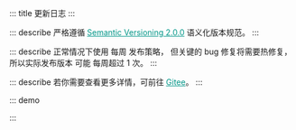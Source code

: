 ::: title 更新日志
:::

::: describe 严格遵循 <a style="color:#009688;" href="https://semver.org/lang/zh-CN/">Semantic Versioning 2.0.0</a> 语义化版本规范。
:::

::: describe 正常情况下使用 每周 发布策略， 但关键的 bug 修复将需要热修复，所以实际发布版本 可能 每周超过 1 次。
:::

::: describe 若你需要查看更多详情，可前往 <a style="color:#009688;" target="_blank" href="https://gitee.com/layui/layui-vue/releases">Gitee</a>。
:::

::: demo 
<template>
<lay-timeline>
<lay-timeline-item title="1.9.x">
    <ul> 
      <a name="1-9-8"></a> 
      <li> 
        <h3>1.9.9 <span class="layui-badge-rim">2023-03-30</span></h3> 
        <ul> 
          <li>[新增] from 组件 pane 属性，开启表单面板风格。</li>
          <li>[新增] layer 组件 moveOut 属性，默认只能在窗口内拖拽，如果你想让拖到窗外，那么设定 true 即可。</li>
          <li>[新增] layer 组件 moveEnd 回调函数，默认不会触发，如果你需要，设定 moveEnd: function(){} 即可。</li>
          <li>[新增] layer 组件 moveStart 回调函数，默认不会触发，如果你需要，设定 moveStart: function(){} 即可。</li>
          <li>[修复] date-picker 组件 range 启用时，因 border 属性而造成的高度不严格问题。</li>
          <li>[修复] transfer 组件处于 search 状态时，未被过滤选中的数据会被移回左侧的问题。</li>
          <li>[优化] es 产物 decode 没有被 Tree shaking, 从而造成应用构建产物体积过大的问题。</li>
          <li>[升级] layer-vue 到 1.7.0 版本。</li>
        </ul>  
      </li>
    </ul>
    <ul> 
      <a name="1-9-8"></a> 
      <li> 
        <h3>1.9.8 <span class="layui-badge-rim">2023-03-30</span></h3> 
        <ul> 
          <li>[新增] upload 组件 onProgress 属性，上传过程回调，本质为 xhr.upload.onprogress 回调函数。</li>
          <li>[优化] table 组件 autoColsWidth 属性，支持树表的列宽计算。</li>
        </ul>  
      </li>
    </ul>
    <ul> 
      <a name="1-9-7"></a> 
      <li> 
        <h3>1.9.7 <span class="layui-badge-rim">2023-03-29</span></h3> 
        <ul> 
          <li>[新增] table 组件 autoColsWidth 属性，列宽自动计算，最大程度利用空间，默认为 false。</li>
          <li>[新增] date-picker 组件 range 属性为 true 且 type 属性为 time 的时间范围选择面板。</li>
          <li>[新增] layui-vue 安装的 options 选项 zIndex 配置，用于设置 layer 的 z-index 起始值。</li>
          <li>[修复] dropdown，select, date-picker 组件 disabled 属性，修改值报错。</li>
          <li>[修复] datepicker 组件 range 启用时，内容没有沾满实际宽度，从而导致诡异的后边距。</li>
          <li>[优化] table 组件 default-expand-all 属性，使其具备响应式的能力。</li>
        </ul>  
      </li>
    </ul>
    <ul> 
      <a name="1-9-6"></a> 
      <li> 
        <h3>1.9.6 <span class="layui-badge-rim">2023-03-24</span></h3> 
        <ul> 
          <li>[新增] volar 支持，提供 components.ts 配置文件，为 volar 的自动提示功能提供支持。</li>
          <li>[优化] sub-menu 组件 id 属性为非必填，常用于静态展示，不需要 id 属性完成联动的场景。</li>
          <li>[优化] menu-item 组件 id 属性为非必填，常用于静态展示，不需要 id 属性来完成联动的场景。</li>
          <li>[优化] table 组件 selectedKeys 与 expandKeys 属性，由 Recordable[] 修改为 string[] 类型。</li>
        </ul>  
      </li>
    </ul>
    <ul> 
      <a name="1-9-5"></a> 
      <li> 
        <h3>1.9.5 <span class="layui-badge-rim">2023-03-22</span></h3> 
        <ul> 
          <li>[修复] tree-select 组件 modelValue / v-model 属性为空，input 组件回显不更新的问题。</li>
          <li>[修复] autocomplete 组件 size 属性必填导致的控制台警告，调整该属性为非必填。</li>
          <li>[修复] tree-select 组件 multiple 属性启用时，v-model / modelValue 不支持 null 值的问题。</li>
          <li>[修复] select 组件 multiple 属性启用时, v-model / modelValue 不支持 null 值的问题。</li>
        </ul>  
      </li>
    </ul>
    <ul> 
      <a name="1-9-4"></a> 
      <li> 
        <h3>1.9.4 <span class="layui-badge-rim">2023-03-22</span></h3> 
        <ul> 
          <li>[新增] table 组件 resize 属性，用于开启列宽拉伸，columns 存在同名属性，可用于开启某一列宽拉伸。</li>
          <li>[新增] autocomplete 组件 size 属性，用于设置 input 输入框尺寸。</li>     
          <li>[新增] upload 组件 before-upload 属性，用于设置上传前回调，参数为 file | file[]，通过返回 false 来阻止上传。</li>
          <li>[优化] table 组件 header 样式，移除定位属性，避免与 layer 不必要的层级冲突。</li>
          <li>[修复] date-picker 组件月份面板，点击 1 月份选项被清空的问题。</li>
        </ul>  
      </li>
    </ul>
    <ul> 
      <a name="1-9-3"></a> 
      <li> 
        <h3>1.9.3 <span class="layui-badge-rim">2023-03-17</span></h3> 
        <ul> 
          <li>[新增] table 组件 table-border-radius Css3 变量。</li>     
          <li>[新增] dropdown 组件 dropdown-content-border-radius Css3 变量。 </li>
          <li>[优化] autocomplete 组件 selected 样式，输入内容与提示内容相匹配时，使用次色标注。 </li>
          <li>[优化] global-border-radius 变量对 dropdown 组件下拉面板的样式影响。 </li>
          <li>[优化] global-border-radius 变量对 table 组件样式影响。</li>
          <li>[优化] table 组件 page 分页栏样式，修改 select 高度为 26px。</li>
        </ul>  
      </li>
    </ul>
    <ul> 
      <a name="1-9-2"></a> 
      <li> 
        <h3>1.9.2 <span class="layui-badge-rim">2023-03-13</span></h3> 
        <ul> 
          <li>[新增] auto-complete 组件，带提示的文本输入框，用于辅助输入。<a href="https:/gitee.com/layui/layui-vue/issues/I6JSOA">#I6JSOA</a></li>     
          <li>[新增] page 组件 showPage 属性开启时, 显示首页直达功能，从而改善易用性。<a href="https://gitee.com/layui/layui-vue/issues/I69ZW6">#I69ZW6</a></li>
          <li>[优化] page 组件 limits 所依赖的原生 select 高度, 使其与其他元素保持一致。</li>
          <li>
              <h4 style="margin-bottom: 0px !important;font-weight: 500 !important;">autocomplete</h4>
              <ul>
                  <li>[新增] autocomplete 组件 name 属性, input 原生 name 属性。</li>
                  <li>[新增] autocomplete 组件 allow-clear 属性, 用于开启清空操作。</li>
                  <li>[新增] autocomplete 组件 disabled 属性, 用于设置输入框禁用状态。</li>
                  <li>[新增] autocomplete 组件 placeholder 属性, 用于设置输入框提示信息。</li>
                  <li>[新增] autocomplete 组件 fetchSuggestions 属性, 输入时的回调方法，用于查询建议列表。</li>
                  <li>[新增] autocomplete 组件 contentStyle 属性, 继承至 dropdown 组件，用于设置下拉面板的 style 属性。</li>
                  <li>[新增] autocomplete 组件 contentClass 属性, 继承至 dropdown 组件，用于设置下拉面板的 class 属性。</li>
                  <li>[新增] autocomplete 组件 autoFitWidth 属性, 继承至 dropdown 组件，继承至 dropdown 组件，用于设置下拉面板是否与输入框宽度相同。</li>
              </ul>
          </li>
        </ul>  
      </li>
    </ul>
    <ul> 
      <a name="1-9-1"></a> 
      <li> 
        <h3>1.9.1 <span class="layui-badge-rim">2023-03-09</span></h3> 
        <ul>      
          <li>[新增] page 组件 showPage 属性开启时, 显示最后一页直达功能，从而改善易用性。<a href="https://gitee.com/layui/layui-vue/issues/I69ZW6">#I69ZW6</a></li>
          <li>[修复] table 组件 columns 中 type 属性为 number 的列，不会被导出的问题。<a href="https://gitee.com/layui/layui-vue/issues/I6KXVD">#I6KXVD</a></li>
          <li>[修复] table 组件导出功能，如果匹配不到字段不创建列结构，导致 excel 整体错位的问题。<a href="https://gitee.com/layui/layui-vue/issues/I6KXVD">#I6KXVD</a></li>
          <li>[修复] table 组件 columns 中包含 children 属性的 column 设置 fixed 属性不生效的问题。<a href="https://gitee.com/layui/layui-vue/issues/I6L4AY">#I6L4AY</a></li>
          <li>[优化] table 组件 columns 中 type 属性为 checkbox 或 radio 的列，不再被导出。<a href="https://gitee.com/layui/layui-vue/issues/I6KXVD">#I6KXVD</a></li>
        </ul>  
      </li>
    </ul>
    <ul> 
      <a name="1-9-0"></a> 
      <li> 
        <h3>1.9.0 <span class="layui-badge-rim">2023-03-05</span></h3> 
        <ul>      
          <li>[新增] input 组件 focus 与 blur 方法, 通过方法调用促使 input 获取焦点。</li>
          <li>[新增] textarea 组件 focus 与 blur 方法, 通过方法调用促使 textarea 获取焦点。</li>
          <li>[新增] types 目录 components.d.ts 声明文件, web-types.json, attributes.json 和 tags.json 配置文件。</li>
          <li>[优化] upload 组件 cutOptions.layerOption.area 属性, 默认值由 ["640px","640px"] 修改为 "auto"。</li>
          <li>[优化] select 组件 multiple 属性为 true 时, 传递非 array 类型数据时的异常信息。</li>
          <li>[重要] upload 组件 multiple 为 false 时, 上传时 file[0] 字段修改为 file 字段。<span style="color:red;">破坏性</span></li>
          <li>
              <h4 style="margin-bottom: 0px !important;font-weight: 500 !important;">layer</h4>
              <ul>
                  <li>[新增] layer 组件 footer 插槽, 自定义底部内容, 用于完成高度自定义的操作栏。</li>
                  <li>[新增] layer 组件 btn 数组内对象的 disabled 属性, 用于设置 button 的禁用状态。 </li>
                  <li>[新增] layer 组件 offset 属性 `tl` `tr` `bl` `br` 可选值, 在 drawer 模式时, 首个字母决定动画方向。</li>
                  <li>[修复] layer 组件 offset 属性为 `t` `l` `b` `r`, 并且宽高不是 100% 时, 位置不居中的问题。</li>
                  <li>[修复] layer 组件 title 属性作为 ref 响应值时, 内容高度不随之动态计算, 而导致内容超出窗体本身尺寸。</li>
                  <li>[修复] layer 组件 type 属性为 4 或 `drawer` 并且 offset 属性缺省的情况下弹窗居中显示的问题。</li>
                  <li>[修复] layer 组件 z-index 属性不为空时, 在操作弹窗时会被置顶逻辑覆盖的问题, 优化为 z-index 存在值时, 禁用置顶。</li>
                  <li>[修复] layer 组件 offset 属性的单位为 % 时, 实际位置会减去弹窗宽高/2长度的问题。</li>
                  <li>[优化] layer 组件 type 属性为 notifiy 或 4 类型的样式, 关闭按钮的位置, 标题与内容间距, 边框颜色与阴影等。</li>
                  <li>[优化] layer 组件 area 属性高度自适应, 并兼容一下三种高度自适应写法 area: "300px" || ["300px", "auto"] || ["300px"]。</li>
                  <li>[优化] layer 组件 type 属性为 photos 时, 标题闪烁的问题, 调整为淡入淡出。</li>
                  <li>[优化] layer 组件 content 高度自适应逻辑, 由 js 计算调整为 flex 响应式布局。</li>
                  <li>[升级] layer-vue 到 1.6.0 版本。</li>
              </ul>
          </li>
        </ul>  
      </li>
    </ul>
</lay-timeline-item>
<lay-timeline-item title="1.8.x">
    <ul> 
      <a name="1-8-10"></a> 
      <li> 
        <h3>1.8.10 <span class="layui-badge-rim">2023-02-19</span></h3> 
        <ul>
          <li>[修复] layer 与 dropdown 的层级错误, 无法在 layer 中正常显示的问题。</li>
        </ul>  
      </li>
    </ul>
    <ul> 
      <a name="1-8-9"></a> 
      <li> 
        <h3>1.8.9 <span class="layui-badge-rim">2023-02-19</span></h3> 
        <ul>
          <li>[修复] layer 组件在创建多个时, z-index 层级无法自增的问题。</li>
          <li>[修复] upload 组件裁剪后的文件固定为 image/png 类型, 与裁剪前不一致的问题。</li>
          <li>[优化] 公共工具打包到 badge 目录的问题, 在 es 模式时 badge 组件被其他组件导入的问题。</li>
          <li>[优化] upload 组件 cut-options 属性, 修复其响应式特性失效的问题。</li>
          <li>[优化] layer 组件在点击标题时, 置于所有已存在的弹出层最顶部。</li>
          <li>[优化] 移除 vue/reactivity 在源码中的使用, 从而改善打包。 </li>
          <li>[升级] @vueuse/core 到 9.12.0 版本。</li>
          <li>[升级] layer-vue 到 1.4.9 版本。</li>
        </ul>  
      </li>
    </ul>
    <ul> 
      <a name="1-8-8"></a> 
      <li> 
        <h3>1.8.8 <span class="layui-badge-rim">2023-02-17</span></h3> 
        <ul>
          <li>[修复] layer 组件 z-index 缺少响应式特性的问题。 </li>
          <li>[修复] page 组件 showPage 为 true 时, 上下页操作处于禁用状态的问题。</li>
          <li>[升级] layer-vue 1.4.8 版本。</li>
        </ul>  
      </li>
    </ul>
    <ul> 
      <a name="1-8-7"></a> 
      <li> 
        <h3>1.8.7 <span class="layui-badge-rim">2023-02-06</span></h3> 
        <ul>
          <li>[新增] tree 组件 expandKeys 属性, 用于设置展开节点</li>
          <li>[新增] cascader 组件 changeOnSelect 属性，用于开启选择即改变功能。</li>
          <li>[新增] textarea 组件 autosize 属性, 根据内容宽度自适应默认高度。</li>
          <li>[新增] textarea 组件 rols 属性, 原生属性。</li>
          <li>[新增] textarea 组件 cols 属性, 原生属性。</li>
          <li>[修复] textarea 组件 width 和 height 样式不生效的问题。</li>
        </ul>  
      </li>
    </ul>
    <ul> 
      <a name="1-8-6"></a> 
      <li> 
        <h3>1.8.6 <span class="layui-badge-rim">2023-02-03</span></h3> 
        <ul>
          <li>[新增] table 组件列插槽 row column rowIndex columnIndex 参数。</li>
          <li>[修复] upload 组件 before 事件重复回调的问题。</li>
          <li>[修复] upload 组件 layerOption 设置后，默认配置失效的问题。</li>
          <li>[过时] table 组件列插槽 data 参数。</li>
        </ul>  
      </li>
    </ul>
    <ul> 
      <a name="1-8-5"></a> 
      <li> 
        <h3>1.8.5 <span class="layui-badge-rim">2023-01-24</span></h3> 
        <ul>
          <li>[修复] upload 组件 cutOption 配置中 copperOption 属性不生效的问题。</li>
          <li>[修复] form-item 组件在 unmounted 卸载时，不会在 form 中注销，导致不正确的验证逻辑。</li>
          <li>[修复] table 组件 columns 多级表头 children 配置启用时，尾节点的右边框不显示。</li>
        </ul>  
      </li>
    </ul>
    <ul> 
      <a name="1-8-4"></a> 
      <li> 
        <h3>1.8.4 <span class="layui-badge-rim">2023-01-11</span></h3> 
        <ul>
          <li>[新增] table 组件 customSlot 插槽 column 参数，用于获取当前渲染的列信息。</li>
          <li>[修复] tree-select 组件 v-model 属性设置 null 与 undefined 时，placeholder 不生效。</li>
          <li>[修复] select 组件 v-model 属性设置 null 与 undefined 时，placeholder 不生效。</li>
          <li>[修复] table 组件 columns 属性配置 children 插槽不生效的问题。</li>
        </ul>  
      </li>
    </ul>
    <ul> 
      <a name="1-8-3"></a> 
      <li> 
        <h3>1.8.3 <span class="layui-badge-rim">2023-01-06</span></h3> 
        <ul>
          <li>[修复] tree-select 组件多选模式点击节点产生错误异常的问题。</li>
          <li>[修复] tree-select 组件 checkStrictly 属性为 false 时，删除父节点子节点不删除的问题。</li>
          <li>[修复] date-picker 组件范围选择，type 属性为 yearmonth 时右下角仍展示具体日期的问题。</li>
          <li>[修复] input 组件 style 属性 border-radius 设置过大导致的边角缺失。</li>
          <li>[修复] input 组件 type 属性为 number 时显示原生加减操作的问题。</li>
          <li>[文档] 主题配置 "重置配置" 功能实现。</li>
        </ul>  
      </li>
    </ul>
    <ul> 
      <a name="1-8-2"></a> 
      <li> 
        <h3>1.8.2 <span class="layui-badge-rim">2022-12-29</span></h3> 
        <ul>
          <li>[修复] select 组件多选模式 placeholder 在有选中值时仍显示的问题。</li>
          <li>[修复] tree-select 组件多选模式 placeholder 在有选中值时仍显示的问题。</li>
          <li>[修复] tree-select 组件多选模式点击 + - 号仍触发 change 事件的问题。</li>
        </ul>  
      </li>
    </ul>
    <ul> 
      <a name="1-8-1"></a> 
      <li> 
        <h3>1.8.1 <span class="layui-badge-rim">2022-12-29</span></h3> 
        <ul>
          <li>[修复] badge 组件 color 属性失效的问题。</li>
          <li>[修复] barcode 组件属性缺少响应式的能力。 </li>
          <li>[修复] treeSelect 多选模式 值 无法删除的问题。</li>
          <li>[修复] treeSelect 多选模式 change 事件多次触发的问题。</li>
          <li>[修复] qrcode 组件 backgroundColor 属性必填警告。</li>
          <li>[修复] qrcode 组件属性缺少响应式的能力。 </li>
          <li>[修复] qrcode 组件 width 属性必填警告。</li>
          <li>[修复] qrcode 组件 color 属性必填警告。</li>
        </ul>  
      </li>
    </ul>
    <ul> 
      <a name="1-8-0"></a> 
      <li> 
        <h3>1.8.0 <span class="layui-badge-rim">2022-12-29</span></h3> 
        <ul>
          <li>
            <h4 style="margin-bottom: 0px !important;font-weight: 500 !important;">Tree Select</h4>
              <ul>
                <li>[新增] tree-select 组件 v-model 属性，用于设置当前选择值。</li>
                <li>[新增] tree-select 组件 data 属性，用于设置树数据。</li>
                <li>[新增] tree-select 组件 multiple 属性，用于设置开启多选模式。</li>
                <li>[新增] tree-select 组件 allow-clear 属性，用于开启清空操作。</li>
                <li>[新增] tree-select 组件 disabled 属性，用于禁用选择。</li>
                <li>[新增] tree-select 组件 placeholder 属性，用于设置提示信息。</li>
                <li>[新增] tree-select 组件 checkStrictly 属性，用于禁用复选框的级联逻辑。</li>
                <li>[新增] tree-select 组件 collapseTagsTooltip 属性，用于开启多选值折叠显示。</li>
                <li>[新增] tree-select 组件 minCollapsedNum 属性，用于设置超过指定标签数量后开启折叠。</li>
                <li>[新增] tree-select 组件 size 属性，用于设置组件尺寸。</li>
              </ul>
          </li>
          <li>
            <h4 style="margin-bottom: 0px !important;font-weight: 500 !important;">Qrcode</h4>
              <ul>
                <li>[新增] qrcode 组件 text 属性，用于设置二维码实际值。</li>
                <li>[新增] qrcode 组件 color 属性，用于设置二维码前景色。</li>
                <li>[新增] qrcode 组件 background-color 属性，用于设置二维码背景色。</li>
                <li>[新增] qrcode 组件 width 属性，用于设置二维码宽度。</li>
              </ul>
          </li>
          <li>
            <h4 style="margin-bottom: 0px !important;font-weight: 500 !important;">Barcode</h4>
              <ul>
                <li>[新增] barcode 组件 value 属性，用于设置条形码实际值。</li>
                <li>[新增] barcode 组件 line-color 属性，用于设置条形码颜色。</li>
                <li>[新增] barcode 组件 width 属性，用于设置条形码每条之间的宽度。</li>
                <li>[新增] barcode 组件 height 属性，用于设置条形码高度。</li>
                <li>[新增] barcode 组件 margin 属性，用于设置条形码周边空白间距。</li>
                <li>[新增] barcode 组件 displayValue 属性，用于设置显示条形码实际值。</li>
                <li>[新增] barcode 组件 text 属性，用于覆盖默认的文本信息。</li>
                <li>[新增] barcode 组件 background 属性，用于设置条形码背景色。</li>
                <li>[新增] barcode 组件 format 属性，用于设置条形码类型。</li>
              </ul>
          </li>
          <li>
            <h4 style="margin-bottom: 0px !important;font-weight: 500 !important;">其他</h4>
              <ul>
                <li>[新增] menu-item 组件 to 属性，路由目标地址，设置该属性后，开启 router 模式。</li>
                <li>[修复] table 组件 column 配置值变动时，旧的 column 配置未被清空的问题。</li>
                <li>[修复] cascader 组件 v-model 属性不为空时，初始化触发 change 回调的问题。</li>
                <li>[修复] cascader 组件 v-model 属性值更新时，回显失效的问题。</li>
                <li>[修复] badge 组件 theme 属性未设置时, 水波纹效果不生效。</li>
                <li>[修复] icon-picker 组件 class 的错误命名。</li>
                <li>[优化] input 组件 allow-clear 属性，默认不显示清空按钮，鼠标移入后展示。</li>
                <li>[优化] textarea 组件 allow-clear 属性，默认不显示清空按钮，鼠标移入后展示。</li>
                <li>[优化] select 组件 allow-clear 属性，默认不显示清空按钮，鼠标移入后展示。</li>
                <li>[优化] icon-picker 组件 allow-clear 属性，默认不显示清空按钮，鼠标移入后展示。</li>
                <li>[优化] table 组件 column 配置 type 为 number 类型时，起始坐标结合分页数据。</li>
              </ul>
          </li>
        </ul>  
      </li>
    </ul>
  </lay-timeline-item>
  <lay-timeline-item title="1.7.x">
    <ul> 
      <a name="1-7-13"></a> 
      <li> 
        <h3>1.7.13 <span class="layui-badge-rim">2022-12-18</span></h3> 
        <ul>
          <li>[修复] select 组件多选模式设置 style 属性 width 宽度失效问题。</li>
          <li>[修复] transfer 组件 search-method 设置后默认检索逻辑仍生效的问题。</li>
          <li>[修复] transfer 组件 width 属性受 flex 影响宽度不稳定的问题。</li>
          <li>[修复] tab 组件在夜间模式下默认样式与卡片样式出现额外的白色边框。</li>
          <li>[优化] transfer 组件 search 属性开启时，拼字阶段仍触发搜索的问题。</li>
          <li>[优化] router 路由拦截添加 nprogress 加载过渡动画。</li>
        </ul>  
      </li>
    </ul>
      <ul> 
      <a name="1-7-12"></a> 
      <li> 
        <h3>1.7.12 <span class="layui-badge-rim">2022-12-15</span></h3> 
        <ul>
          <li>[新增] transfer 组件 leftTitle 插槽, 自定义左侧标题。</li>
          <li>[新增] transfer 组件 rightTitle 插槽, 自定义右侧标题。</li>
          <li>[新增] transfer 组件 search-method 方法，自定义搜索逻辑。</li>
          <li>[新增] tag-input 组件 append 插槽, 用于前缀自定义内容。</li>
          <li>[新增] tag-input 组件 prepend 插槽, 用于后缀自定义内容。</li>
          <li>[新增] select 组件 append 插槽, 用于前缀自定义内容。</li>
          <li>[新增] select 组件 prepend 插槽，用于后缀自定义内容。</li>
          <li>[新增] split-panel-item 组件 space 属性百分比数值支持。</li>
          <li>[修复] icon-picker 组件按需加载 lay-icon 无法解析的警告。</li>
          <li>[修复] transfer 组件 dataSource 配置不存在 title 属性时产生异常。</li>
          <li>[修复] table 组件 columns 属性动态修改后表格不刷新的响应式问题。</li>
        </ul>  
      </li>
    </ul>
    <ul> 
      <a name="1-7-11"></a> 
      <li> 
        <h3>1.7.11 <span class="layui-badge-rim">2022-12-05</span></h3> 
        <ul>
          <li>[新增] tab 组件鼠标滚动功能, 兼容移动端 touch 事件。</li>
          <li>[新增] textarea 组件 autosize 属性, 根据内容自适应大小。</li>
          <li>[新增] icon-picker 组件 allow-clear 属性, 开启清空操作。</li>
          <li>[修复] button 组件 夜间模式 下, 普通按钮边框高亮与背景色不一致的问题。</li>
          <li>[修复] cascader 组件 v-model 属性不为空时, 无法正常回显。</li>
          <li>[修复] select 组件 muilpart 为 true 时候 placeholder 属性无效。</li>
          <li>[修复] page-header 组件 backIcon 插槽 html 中使用无效。</li>
          <li>[优化] checkbox 组件 默认主题 下, 勾选框多余的左边框。</li>
          <li>[优化] icon-picker 组件 下拉 图标, 在打开关闭时赋予不同的状态。</li>
          <li>[优化] table 组件 .layui-table-total 背景色 fixed 字段不生效的问题。</li>
          <li>[优化] layer 组件 success 回调执行时机。</li>
        </ul> 
      </li>
    </ul>
    <ul> 
      <a name="1-7-10"></a> 
      <li> 
        <h3>1.7.10 <span class="layui-badge-rim">2022-11-30</span></h3> 
        <ul>
          <li>[修复] select 组件 search-method 属性, 自定义搜索逻辑不生效。</li>
          <li>[优化] select 组件文档, 简化使用案例。</li>
        </ul> 
      </li>
    </ul>
    <ul> 
      <a name="1-7-9"></a> 
      <li> 
        <h3>1.7.9 <span class="layui-badge-rim">2022-11-22</span></h3> 
        <ul>
          <li>[新增] select 组件 search-method 属性, 允许自定义搜索逻辑。</li>
          <li>[修复] tag 组件 max-width 属性, 内容超出后 `...` 省略符缺失。</li>
          <li>[修复] table 组件 column 属性 align 配置失效, 该问题仅存在 1.7.8 版本。</li>
          <li>[修复] select 组件 build 后, 选中内容无法正确回显。</li>
          <li>[修复] tab 组件 build 后, tab-item 无法正确显示, 在嵌套 v-for 时。</li>
          <li>[修复] table 组件 default-toolbar 在配置数组时, 未按顺序渲染。</li>
        </ul> 
      </li>
    </ul>
    <ul> 
      <a name="1-7-8"></a> 
      <li> 
        <h3>1.7.8 <span class="layui-badge-rim">2022-11-19</span></h3> 
        <ul>
          <li>[新增] upload 组件 auto 属性, 是否自动上传配置。</li>
          <li>[修复] table 组件 ellipsisTooltip 属性不生效。</li>
          <li>[优化] backtop 组件部分浏览器版本无法正常返回顶部。</li>
          <li>[优化] date-picker 组件 btn 操作 border-radius 样式细节。</li>
          <li>[优化] tag-input 组件 maxWidth 属性默认为 100%。</li>
          <li>[优化] tag-input 组件 tagWidth 超出 input 宽度时自动省略文本。</li>
          <li>[优化] table 组件 default-toolbar 属性支持 Array 类型, 举例：['print']。</li>
          <li>[优化] select 组件 dropdown 关闭时统一清空 search 内容。</li>
        </ul> 
      </li>
    </ul>
    <ul> 
      <a name="1-7-7"></a> 
      <li> 
        <h3>1.7.7 <span class="layui-badge-rim">2022-11-11</span></h3> 
        <ul>
          <li>[新增] upload 组件 text 属性, 设置上传描述。</li>
          <li>[新增] upload 组件 dragText 属性, 设置拖拽面板提示信息。</li>
          <li>[修复] select-option 组件 default 插槽内容为多层元素时, 使用 label 属性值作为回显。</li>
          <li>[修复] input-number 组件 step 设置为小数时精度丢失的问题。</li>
          <li>[修复] tooltip 组件临近屏幕边界, 三角位置显示错误。</li>
          <li>[优化] select-option 组件 多选 模式只能点击复选框的问题。</li>
          <li>[优化] select 组件 search 事件在拼字时触发的问题。</li>
          <li>[优化] select 组件 change 事件触发时机不恰当的问题。</li>
        </ul> 
      </li>
    </ul>
    <ul> 
      <a name="1-7-6"></a> 
      <li> 
        <h3>1.7.6 <span class="layui-badge-rim">2022-11-09</span></h3> 
        <ul>
          <li>[新增] page-header 组件 back-icon 插槽, 自定义返回图标。</li>
          <li>[新增] page-header 组件 back-icon 属性, 自定义返回图标。</li>
          <li>[修复] input-number 组件 step 设置为小数时精度丢失的问题。</li>
          <li>[修复] datePicker 组件 年选择器 清空后再点击确定回显错误。</li>
          <li>[修复] select 组件 单选模式 与 多选模式 清空操作样式不统一的问题。</li>
          <li>[修复] select 组件 单选模式 与 多选模式 下拉宽度不一致的问题。</li>
          <li>[修复] select 组件 多选模式 @search 事件不生效的问题。</li>
          <li>[优化] select 组件 label 属性不兼容 number 类型。</li>
          <li>[优化] select-option 组件 label 属性为 null 时, 单选不展示。</li>
          <li>[优化] select-option 组件 label 属性为 null 时, 搜索报错。</li>
          <li>[优化] datePicker 组件 新增change,blur,foucs事件。</li>
        </ul> 
      </li>
    </ul>
    <ul> 
      <a name="1-7-5"></a> 
      <li> 
        <h3>1.7.5 <span class="layui-badge-rim">2022-11-06</span></h3> 
        <ul>
          <li>[修复] select 组件单选模式验证失败后边框无变化的问题。</li>
          <li>[修复] tooltip 组件临近屏幕边界, 三角位置显示错误。</li>
          <li>[修复] upload 组件开启 cut 裁剪属性, 取消上传仍会弹出裁剪界面。</li>
          <li>[修复] upload 组件开启 cut 裁剪属性, 多次上传同文件, 非首次都不会弹出裁剪框。</li>
          <li>[优化] collapse 组件 collapseTransition 属性开启时, 为下拉图标增加转场动画。</li>
        </ul> 
      </li>
    </ul>
    <ul> 
      <a name="1-7-4"></a> 
      <li> 
        <h3>1.7.4 <span class="layui-badge-rim">2022-11-04</span></h3> 
        <ul>
          <li>[新增] button 按钮 active 效果。</li>
          <li>[新增] input 组件 max 与 min 属性, 用于控制 number 类型下手动输入值的范围。</li>
          <li>[修复] textarea 组件边框 hover 状态颜色和其它 form 系列组件不一样的问题。</li>
          <li>[修复] tag-input 组件获取焦点与 hover 状态和其它 form 系列组件不一样的问题。</li>
          <li>[修复] upload 组件多次上传同一文件时，除了第一次都无法正常触发到@before和@done 事件。</li>
          <li>[修复] select 组件 slots 无法正常解决注释的问题。</li>
          <li>[修复] tab 组件 slots 无法正常解决注释与 v-if 的问题。</li>
          <li>[修复] select 单选模式和多选模式, 鼠标悬停时边框颜色不一样的问题。</li>
          <li>[修复] textarea 双向绑定在拼字时触发更新的问题。</li>
          <li>[修复] input-number 组件 disabled-input 属性开启时，点击减号无效。</li>
          <li>[修复] input-number 的 min 和 max 属性在手动输入值的场景下无效。</li>
          <li>[修复] button 组件 disabled 属性无效。</li>
          <li>[修复] button-group 组件, 个别类型无法正常显示分割线。</li>
          <li>[修复] select 组件禁用后 仍能清空的问题。</li>
          <li>[修复] input-number 组件无法手动输入负数的问题。</li>
          <li>[修复] input-number 组件清空内容，输入框失去焦点后数字复显的问题。</li>
          <li>[修复] input-number 组件设置步长点击增加，直接拼接字符串的问题。</li>
          <li>[修复] textarea 和 select 验证失败后边框颜色没有变成红色。</li>
        </ul> 
      </li>
    </ul>
    <ul> 
      <a name="1-7-3"></a> 
      <li> 
        <h3>1.7.3 <span class="layui-badge-rim">2022-10-27</span></h3> 
        <ul>
          <li>[修复] table 组件 滚动条 拖拽时 header 产生错位。</li>
          <li>[修复] layer 组件 notifiy 类型 css 丢失的问题。</li>
          <li>[优化] layer 组件 notifiy 类型 class 命名规范。</li>
          <li>[升级] layer-vue 1.4.7 版本。</li>
        </ul> 
      </li>
    </ul>
    <ul> 
      <a name="1-7-2"></a> 
      <li> 
        <h3>1.7.2 <span class="layui-badge-rim">2022-10-26</span></h3> 
        <ul>
          <li>[优化] input 组件 disabled 属性禁用效果。</li>
          <li>[优化] textarea 组件 disabled 属性禁用效果。</li>
          <li>[优化] switch 组件 disabled 属性禁用效果。</li>
          <li>[优化] select 组件 disabled 属性禁用效果。</li>
          <li>[优化] tag-input 组件 disabled 属性禁用效果。</li>
          <li>[优化] color-picker 组件 disabled 属性禁用效果。</li>
          <li>[优化] cascader 组件 disabled 属性禁用效果。</li>
          <li>[优化] icon-picker 组件 disabled 属性禁用效果。</li>
        </ul> 
      </li>
    </ul>
    <ul> 
      <a name="1-7-1"></a> 
      <li> 
        <h3>1.7.1 <span class="layui-badge-rim">2022-10-26</span></h3> 
        <ul>
          <li>[新增] date-picker 组件 placeholder 属性 array 类型兼容。</li>
          <li>[修复] date-picker 组件 range 属性为 true 时的 国际化 翻译失效。</li> 
          <li>[修复] date-picker 组件 range 属性为 true 时的 lay-dropdown 无法解析警告。</li>
          <li>[修复] upload 组件 裁剪 案例不生效问题, 前提需要 acceptMime 为 images 值。</li>
          <li>[优化] upload 组件 i18n 国际化支持。</li>
        </ul> 
      </li>
    </ul>
    <ul> 
      <a name="1-7-0"></a> 
      <li> 
        <h3>1.7.0 <span class="layui-badge-rim">2022-10-24</span></h3> 
        <ul>
          <li>[新增] select 组件 contentClass 属性, 用于自定义内容区域 class 属性。</li>
          <li>[新增] select 组件 contentStyle 属性, 用于自定义内容区域 style 属性。</li>
          <li>[新增] icon-picker 组件 disabled 属性, 禁用颜色选择。</li>
          <li>[新增] icon-picker 组件 contentClass 属性, 用于自定义内容区域 class 属性。</li>
          <li>[新增] icon-picker 组件 contentStyle 属性, 用于自定义内容区域 style 属性。</li>
          <li>[新增] color-picker 组件 disabled 属性, 禁用图标选择。</li>
          <li>[新增] color-picker 组件 contentClass 属性, 用于自定义内容区域 class 属性。</li>
          <li>[新增] color-picker 组件 contentStyle 属性, 用于自定义内容区域 style 属性。</li>
          <li>[新增] cascader 组件 disabled 属性, 禁用数据选择。</li>
          <li>[新增] cascader 组件 contentClass 属性, 用于自定义内容区域 class 属性。</li>
          <li>[新增] cascader 组件 contentStyle 属性, 用于自定义内容区域 style 属性。</li>
          <li>[新增] date-picker 组件 contentClass 属性, 用于自定义内容区域 class 属性。</li>
          <li>[新增] date-picker 组件 contentStyle 属性, 用于自定义内容区域 style 属性。</li>
          <li>[修复] date-picker 组件 type 属性为 date 值, range 属性为 true 时, 结束月份出现 13 月的问题。</li>
          <li>[修复] space 组件 size 属性使用内置 string ['md','sm'] 不生效的问题。</li>
          <li>[修复] table 组件 datasource 为空, 表头超出宽度无法滚动的问题。</li>
          <li>[修复] page 组件 pages 属性起始页计算逻辑, 在接近尾页时 pages 页码不对应的问题。</li>
          <li>[修复] select 组件 multiple 与 disabled 属性同时为 true 时, 禁用效果失效。</li>
          <li>[删除] select 组件 show-empty 属性, 由用户自定义 select-option 代替。</li>
          <li>[删除] select 组件 empty-message 属性, 由用户自定义 select-option 代替。</li>
          <li>[删除] select 组件 placeholder, searchPlaceholder 属性默认值, 由使用者提供。</li>
          <li>[优化] select 组件 disabled 属性效果, hover 状态显示禁用光标, 并保持 border 颜色不变。</li>
          <li>[优化] input 组件 disabled 属性效果, hover 状态保持 border 颜色不变。</li>
          <li>[优化] switch 组件 disabled 属性效果, 光标移入圆形白色按钮不显示禁用光标。</li>
          <li>[优化] tag-input 组件 disabled 属性效果, 与其他组件保持相同设计规范。</li>
          <li>[优化] date-picker, empty, page 组件支持 i18n 国际化。</li>
        </ul> 
      </li>
    </ul>
  </lay-timeline-item>
  <lay-timeline-item title="1.6.x">
    <ul> 
      <a name="1-6-9"></a> 
      <li> 
        <h3>1.6.9 <span class="layui-badge-rim">2022-10-18</span></h3> 
        <ul>
          <li>[修复] select 组件内部维护 options 时导致的内存溢出问题。</li>
          <li>[修复] select 组件单选模式 showSearch 属性开启时, 输入框循环重置的问题。</li>
          <li>[修复] upload 组件 drag 为 true 时, 获取拖拽文件 files 集合失败, 无法正常上传。</li>
          <li>[优化] layer 组件 id 属性, 当值相同时仅保留最新的弹出层实例。</li>
          <li>[升级] layer-vue 1.4.6 版本。</li> 
        </ul> 
      </li>
    </ul>
    <ul> 
      <a name="1-6-8"></a> 
      <li> 
        <h3>1.6.8 <span class="layui-badge-rim">2022-10-14</span></h3> 
        <ul>
          <li>[修复] upload 组件 drag 为 false 时的 removeEventListener 警告。</li>
          <li>[修复] upload 组件销毁 drap drapenter dragover 事件未注销。</li>
        </ul> 
      </li>
    </ul>
    <ul> 
      <a name="1-6-7"></a> 
      <li> 
        <h3>1.6.7 <span class="layui-badge-rim">2022-10-13</span></h3> 
        <ul>
          <li>[修复] menu 组件 ident 属性带来的 typescript 警告。</li>
          <li>[修复] tansfer 组件 data-source 属性缺少响应式的特性。</li>
          <li>[修复] upload 组件 drag 属性开启后, 拖拽上传无效的问题。</li>
          <li>[优化] switch 组件 on-switch-text 和 un-switch-text 属性, 为描述提供适当边距。</li>
          <li>[优化] config-provider 组件 dark-partial 属性默认值, 降低整体饱和度。</li>
        </ul> 
      </li>
    </ul>
    <ul> 
      <a name="1-6-6"></a> 
      <li> 
        <h3>1.6.6 <span class="layui-badge-rim">2022-10-11</span></h3> 
        <ul>
          <li>[新增] menu 组件 ident 属性, 用于开启目录缩进与缩进尺寸。</li>
          <li>[新增] table 组件 column 配置 total-row-method 属性, 用于自定义列统计逻辑。</li>
          <li>[修复] table 组件 column 配置 fixed 属性, 特殊情况下的列空白问题。</li>
          <li>[修复] talle 组件 table-row 行 algin 等属性, 不跟随 column 列配置的问题。</li>
          <li>[修复] table 组件 table-row 行 fixed 属性不生效的问题。</li>
        </ul> 
      </li>
    </ul>
    <ul> 
      <a name="1-6-5"></a> 
      <li> 
        <h3>1.6.5 <span class="layui-badge-rim">2022-10-11</span></h3> 
        <ul>
          <li>[新增] datePicker 组件 type 属性为 date 与 datetime 时, 支持时间戳传入。</li>
          <li>[修复] datePicker 组件 type 属性为 dateTime 时 同时选择日期与时间不生效问题。</li>
          <li>[修复] datepicker 组件 type 属性为 mouth 时, v-model 为 number 类型时, 月份选择显示NaN。</li>
          <li>[修复] tree 组件 checkedKeys 属性赋值默认子集全部选中的问题。</li>
          <li>[修复] layer 组件在高版本 google 中的 event.path 警告信息。</li>
          <li>[修复] select-option 组件 default 插槽不可用的问题。</li>
        </ul> 
      </li>
    </ul>
    <ul> 
      <a name="1-6-4"></a> 
      <li> 
        <h3>1.6.4 <span class="layui-badge-rim">2022-10-09</span></h3> 
        <ul>
          <li>[修复] radio 组件 value 属性不兼容 number 类型而导致类型警告。</li>
          <li>[修复] table 组件 .layui-table-body 增加过渡动画后, 修改 height 样式, 导致 header 错位。</li>
          <li>[修复] select-option 组件在伴随 v-if 指令时导致无法正常渲染。</li>
        </ul> 
      </li>
    </ul>
    <ul> 
      <a name="1-6-3"></a> 
      <li> 
        <h3>1.6.3 <span class="layui-badge-rim">2022-10-08</span></h3> 
        <ul>
          <li>[修复] select 组件 option 子组件 hover 样式缺失。</li>
          <li>[修复] select 组件下拉图标在选择 option 后状态不重置的问题。</li>
          <li>[修复] select 组件多选模式, 选项无法手动删除的问题。</li>
          <li>[修复] layer 组件 end 回调函数多次触发的问题。</li>
        </ul> 
      </li>
    </ul>
    <ul> 
      <a name="1-6-2"></a> 
      <li> 
        <h3>1.6.2 <span class="layui-badge-rim">2022-10-07</span></h3> 
        <ul>
          <li>[修复] upload 组件 size 属性提示信息单位换算错误。</li>
          <li>[修复] tree 组件 checkStrictly 属性为 true 时, 初始数据仍关联选择。</li>
          <li>[修复] icon-picker 组件 v-model 缺失响应式特性。</li>
          <li>[修复] select-option 组件 hover 状态的选择样式。</li>
          <li>[升级] 升级 vue 3.2.40 与 typescript 4.8.4。</li>
        </ul> 
      </li>
    </ul>
    <ul> 
      <a name="1-6-1"></a> 
      <li> 
        <h3>1.6.1 <span class="layui-badge-rim">2022-10-06</span></h3> 
        <ul>
          <li>[修复] layer 组件 v-model 默认为 true 时弹出层不显示的问题。</li>
          <li>[修复] layer 组件 success 回调函数属性默认显示时不触发的问题。</li>
          <li>[修复] layer 组件 msg 调用 content-height 内容高度计算不正确。</li>
          <li>[修复] layer 组件 btn 与 close 操作抖动的问题。</li>
          <li>[升级] layer-vue 1.4.3 版本。</li>
        </ul> 
      </li>
    </ul>
    <ul> 
      <a name="1-6-0"></a> 
      <li> 
        <h3>1.6.0 <span class="layui-badge-rim">2022-10-04</span></h3> 
        <ul>
          <li>[新增] tree 组件 checkStrictly 属性, 开启复选框时解除父子联动关系, 默认为 false。</li>
          <li>[修复] tree 组件 title 自定义标题插槽, 不生效的问题。</li>
          <li>[修复] tree 组件 node 配置 disabled 启用时, @node-click 事件仍触发的问题。</li>
          <li>[修复] select 组件 multiple 开启时, 值不存在时导致控制台异常。</li>
          <li>[修复] timeline 组件 title 属性必填警告。</li>
          <li>[修复] cascader 组件 trigger 属性必填警告。</li>
          <li>[修复] select-option 组件 value 属性 number 类型值警告。</li>
          <li>[修复] checkbox 组件 value 属性 number 类型值警告。</li>
          <li>[修复] checkbox 组件 label 属性与 default 插槽不设置, layui-checkbox-label 元素仍存在的问题。</li>
          <li>[修复] tree 组件 show-checkbox 为 true 时, 复选框与标题间距过宽的问题。</li>
          <li>[修复] tree 组件 node 配置 disabled 启用时, 仍会因为父子关联选择。</li>
          <li>[修复] table 组件 indentSize 属性, 在加载远程数据时不生效的问题。</li>
          <li>[调整] date-picker 组件 laydate-range-hover 前景色与背景色。</li>
        </ul> 
      </li>
    </ul>
  </lay-timeline-item>
  <lay-timeline-item title="1.5.x">
      <ul> 
      <a name="1-5-1"></a> 
      <li> 
        <h3>1.5.1 <span class="layui-badge-rim">2022-09-30</span></h3> 
        <ul>
          <li>[新增] avatar 组件 default 插槽, 支持文本头像, 用于复杂场景。</li>
          <li>[新增] avatar 组件 icon 属性, 用于展示 iconfont 头像, 默认值为 `layui-icon-username`。</li>
          <li>[修复] select 组件 multiple 为 true 且 showSearch 为 true 时光标为输入, 否则为小手指。</li>
          <li>[修复] select 组件 slots 延时渲染, 选中项 label 不更新的问题。</li>
        </ul> 
      </li>
    </ul>
    <ul> 
      <a name="1-5-0"></a> 
      <li> 
        <h3>1.5.0 <span class="layui-badge-rim">2022-09-29</span></h3> 
        <ul>
          <li>[新增] tag-input 标签输入框组件, 用于录入事物的属性与纬度。</li>
          <li>[新增] table 组件 header 插槽, 用于在工具栏与表格之间插入元素。</li>
          <li>[新增] tabitem 组件 icon 属性, 提供 title 属性前置 icon 设置。</li>
          <li>[新增] select 组件 searchPlaceholder 属性, 自定义搜索提示信息。</li>
          <li>[新增] select 组件 minCollapsedNum 属性, 多选模式选中项超过多少时折叠。</li>
          <li>[新增] select 组件 collapseTagsTooltip 属性, 多选模式下是否悬浮显示折叠的选中项。</li>
          <li>[修复] cascader 外部清空 modelValue, 选中项仍不清楚的问题。</li>
          <li>[修复] tolltip 组件 content 变化时, 位置无法自动计算调整的问题。</li>
          <li>[修复] breadcrumb-item 组件无法正确传递 attrs, 导致 @click 等自定义事件失效。</li>
          <li>[修复] layout 组件仅引入了 footer 作为内容元素时, layui-layout-vertical 样式不生效, 导致布局错误。</li>
          <li>[修复] select 组件 multiple 属性为 true 时, 删除选项时清空筛选条件的问题。</li>
          <li>[修复] select 组件多选模式下提示信息错误, 将 "请选择" 调整为 "请输入"。</li>
          <li>[修复] select 组件与 table 组件组合使用时, 下拉内容被遮盖。</li>
          <li>[修复] select 组件位于 layer 底部时, 点击时出现滚动条。</li>
          <li>[修复] select 组件外部修改 modelValue 值时, option 不选中的问题。</li>
          <li>[修复] icon-picker 组件 show-search 属性开启时, 搜索不生效的问题。</li>
          <li>[修复] notice-bar 组件切换页面后, NodeJS.Timeout 定时器不清除的问题。</li>
          <li>[优化] page 组件 limit 逻辑, 切换 limit 后，如果页数大于当前页，保持当前页码不变，否则使用最大页码。</li>
          <li>[优化] input 组件 suffix 插槽与 allow-clear 启用时的显示顺序, clear > suffix。</li>
          <li>[优化] tag 组件 border background height 等, 使其更贴合 layui 的设计规范。</li>
          <li>[优化] input 组件 suffix prefix password clear 左右布局, 由 15px 调整至 10px。</li>
          <li>[优化] input 组件 prefix 与 prefix-icon 存在时, 取消左侧边距缩进。</li>
          <li>[删除] select 组件 create 属性 与 create 事件。</li>
        </ul> 
      </li>
    </ul>
</lay-timeline-item>
</lay-timeline>
</template>

<script setup>
import { ref } from 'vue';
</script>

:::
